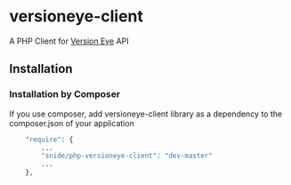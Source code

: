 versioneye-client
=================

A PHP Client for [Version Eye](https://www.versioneye.com/) API

## Installation

### Installation by Composer

If you use composer, add versioneye-client library as a dependency to the composer.json of your application

```php
    "require": {
        ...
        "snide/php-versioneye-client": "dev-master"
        ...
    },

```

